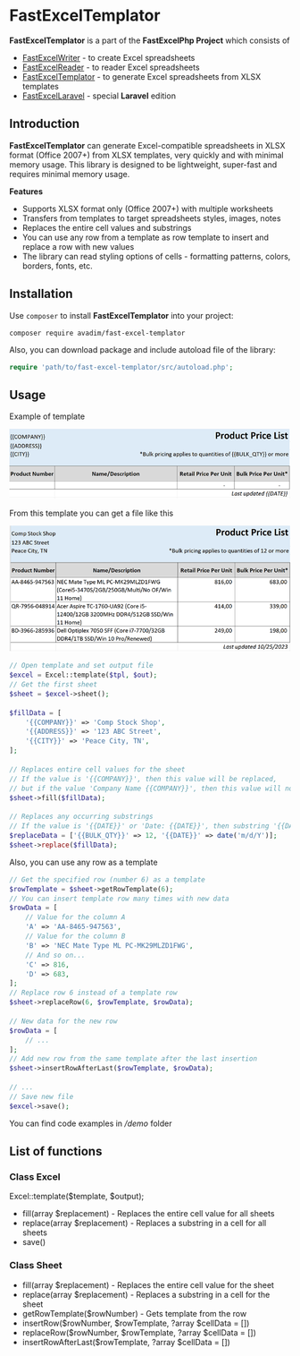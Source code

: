 # FastExcelTemplator

**FastExcelTemplator** is a part of the **FastExcelPhp Project** which consists of

* [FastExcelWriter](https://packagist.org/packages/avadim/fast-excel-writer) - to create Excel spreadsheets
* [FastExcelReader](https://packagist.org/packages/avadim/fast-excel-reader) - to reader Excel spreadsheets
* [FastExcelTemplator](https://packagist.org/packages/avadim/fast-excel-templator) - to generate Excel spreadsheets from XLSX templates
* [FastExcelLaravel](https://packagist.org/packages/avadim/fast-excel-laravel) - special **Laravel** edition

## Introduction

**FastExcelTemplator** can generate Excel-compatible spreadsheets in XLSX format (Office 2007+) from XLSX templates,
very quickly and with minimal memory usage. This library is designed to be lightweight, super-fast and requires minimal memory usage.

**Features**

* Supports XLSX format only (Office 2007+) with multiple worksheets
* Transfers from templates to target spreadsheets styles, images, notes
* Replaces the entire cell values and substrings
* You can use any row from a template as row template to insert and replace a row with new values
* The library can read styling options of cells - formatting patterns, colors, borders, fonts, etc.

## Installation

Use `composer` to install **FastExcelTemplator** into your project:

```
composer require avadim/fast-excel-templator
```

Also, you can download package and include autoload file of the library:
```php
require 'path/to/fast-excel-templator/src/autoload.php';
```

## Usage

Example of template

![img1-tpl.png](img1-tpl.png)

From this template you can get a file like this

![img1-out.png](img1-out.png)

```php
// Open template and set output file
$excel = Excel::template($tpl, $out);
// Get the first sheet
$sheet = $excel->sheet();

$fillData = [
    '{{COMPANY}}' => 'Comp Stock Shop',
    '{{ADDRESS}}' => '123 ABC Street',
    '{{CITY}}' => 'Peace City, TN',
];

// Replaces entire cell values for the sheet
// If the value is '{{COMPANY}}', then this value will be replaced,
// but if the value 'Company Name {{COMPANY}}', then this value will not be replaced 
$sheet->fill($fillData);

// Replaces any occurring substrings
// If the value is '{{DATE}}' or 'Date: {{DATE}}', then substring '{{DATE}}' will be replaced,
$replaceData = ['{{BULK_QTY}}' => 12, '{{DATE}}' => date('m/d/Y')];
$sheet->replace($fillData);
```

Also, you can use any row as a template

```php
// Get the specified row (number 6) as a template
$rowTemplate = $sheet->getRowTemplate(6);
// You can insert template row many times with new data
$rowData = [
    // Value for the column A
    'A' => 'AA-8465-947563',
    // Value for the column B
    'B' => 'NEC Mate Type ML PC-MK29MLZD1FWG',
    // And so on...
    'C' => 816,
    'D' => 683,
];
// Replace row 6 instead of a template row
$sheet->replaceRow(6, $rowTemplate, $rowData);

// New data for the new row
$rowData = [
    // ...
];
// Add new row from the same template after the last insertion
$sheet->insertRowAfterLast($rowTemplate, $rowData);

// ...
// Save new file
$excel->save();

```

You can find code examples in */demo* folder

## List of functions
### Class Excel

Excel::template($template, $output);

* fill(array $replacement) - Replaces the entire cell value for all sheets
* replace(array $replacement) - Replaces a substring in a cell for all sheets
* save()

### Class Sheet

* fill(array $replacement) - Replaces the entire cell value for the sheet
* replace(array $replacement) - Replaces a substring in a cell for the sheet
* getRowTemplate($rowNumber) - Gets template from the row
* insertRow($rowNumber, $rowTemplate, ?array $cellData = [])
* replaceRow($rowNumber, $rowTemplate, ?array $cellData = [])
* insertRowAfterLast($rowTemplate, ?array $cellData = [])
